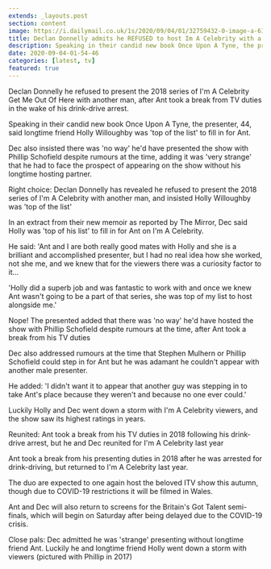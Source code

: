 ```yaml
---
extends: _layouts.post
section: content
image: https://i.dailymail.co.uk/1s/2020/09/04/01/32759432-0-image-a-61_1599180058968.jpg 
title: Declan Donnelly admits he REFUSED to host Im A Celebrity with a man 
description: Speaking in their candid new book Once Upon A Tyne, the presenter, 44, said longtime friend Holly Willoughby was top of the list to fill in for Ant. 
date: 2020-09-04-01-54-46 
categories: [latest, tv] 
featured: true 
--- 
```

Declan Donnelly he refused to present the 2018 series of I'm A Celebrity Get Me Out Of Here with another man, after Ant took a break from TV duties in the wake of his drink-drive arrest.

Speaking in their candid new book Once Upon A Tyne, the presenter, 44, said longtime friend Holly Willoughby was 'top of the list' to fill in for Ant.

Dec also insisted there was 'no way' he'd have presented the show with Phillip Schofield despite rumours at the time, adding it was 'very strange' that he had to face the prospect of appearing on the show without his longtime hosting partner.

Right choice: Declan Donnelly has revealed he refused to present the 2018 series of I'm A Celebrity with another man, and insisted Holly Willoughby was 'top of the list'

In an extract from their new memoir as reported by The Mirror, Dec said Holly was 'top of his list' to fill in for Ant on I'm A Celebrity.

He said: 'Ant and I are both really good mates with Holly and she is a brilliant and accomplished presenter, but I had no real idea how she worked, not she me, and we knew that for the viewers there was a curiosity factor to it...

'Holly did a superb job and was fantastic to work with and once we knew Ant wasn't going to be a part of that series, she was top of my list to host alongside me.'

Nope! The presented added that there was 'no way' he'd have hosted the show with Phillip Schofield despite rumours at the time, after Ant took a break from his TV duties

Dec also addressed rumours at the time that Stephen Mulhern or Phillip Schofield could step in for Ant but he was adamant he couldn't appear with another male presenter. 

He added: 'I didn't want it to appear that another guy was stepping in to take Ant's place because they weren't and because no one ever could.'

Luckily Holly and Dec went down a storm with I'm A Celebrity viewers, and the show saw its highest ratings in years.

Reunited: Ant took a break from his TV duties in 2018 following his drink-drive arrest, but he and Dec reunited for I'm A Celebrity last year

Ant took a break from his presenting duties in 2018 after he was arrested for drink-driving, but returned to I'm A Celebrity last year.

The duo are expected to one again host the beloved ITV show this autumn, though due to COVID-19 restrictions it will be filmed in Wales. 

Ant and Dec will also return to screens for the Britain's Got Talent semi-finals, which will begin on Saturday after being delayed due to the COVID-19 crisis.

Close pals: Dec admitted he was 'strange' presenting without longtime friend Ant. Luckily he and longtime friend Holly went down a storm with viewers (pictured with Phillip in 2017)

